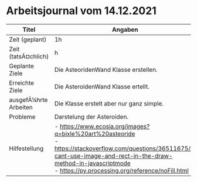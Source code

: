 # Arbeitsjournal vom 14.12.2021

|Titel |Angaben  |
--- | --- |
|Zeit (geplant)|1h|
|Zeit (tatsÃ¤chlich)| h |
|Geplante Ziele| Die AsteoridenWand Klasse erstellen. |
|Erreichte Ziele| Die AsteroidenWand Klasse ertellt. |
|ausgefÃ¼hrte Arbeiten| Die Klasse erstelt aber nur ganz simple. |
|Probleme| Darstelung der Asteroiden. |
|Hilfestellung| - https://www.ecosia.org/images?q=bixle%20art%20asteoride <br> - https://stackoverflow.com/questions/36511675/i-cant-use-image-and-rect-in-the-draw-method-in-javascriptmode <br> - https://py.processing.org/reference/noFill.html |
